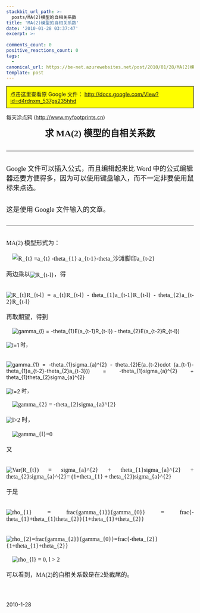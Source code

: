 ```yaml
---
stackbit_url_path: >-
  posts/MA(2)模型的自相关系数
title: 'MA(2)模型的自相关系数'
date: '2010-01-28 03:37:47'
excerpt: >-
  
comments_count: 0
positive_reactions_count: 0
tags: 
  - 
canonical_url: https://be-net.azurewebsites.net/post/2010/01/28/MA(2)模型的自相关系数
template: post
---
```

<div style="background-color: yellow; border: solid 1px black; padding: 10px;">点击这里查看原 Google 文件：&nbsp;<a href="http://docs.google.com/View?id=d4rdnxm_537gs235hhd">http://docs.google.com/View?id=d4rdnxm_537gs235hhd</a></div><div class="google_header" id="google_header"><p><span style="BACKGROUND-COLOR:#ffffff"><a id="时间序列" name="时间序列"></a>每天涂点鸦 (</span><a id="l_ok" title="我的涂鸦" href="http://www.myfootprints.cn/"><span style="BACKGROUND-COLOR:#ffffff">http://www.myfootprints.cn</span></a><span style="BACKGROUND-COLOR:#ffffff">)&nbsp;</span></p></div><div><p style="MARGIN:0pt; TEXT-ALIGN:center"><span style="FONT-FAMILY:宋体"><b><font size="6"><b><font size="5">求 </font></b></font></b></span><span style="FONT-FAMILY:'Times New Roman'"><b><font size="6"><b><font size="5">MA(2) </font></b></font></b></span><span style="FONT-FAMILY:宋体"><b><font size="6"><b><font size="5">模型的自相关系数</font></b></font></b></span></p><div><span style="FONT-FAMILY:宋体"><b><font size="6"><hr><p><span style="FONT-WEIGHT:normal"><font size="4">Google 文件可以插入公式，而且编辑起来比 Word 中的公式编辑器还要方便得多，因为可以使用键盘输入，而不一定非要使用鼠标来点选。</font></span></p><p><span style="FONT-WEIGHT:normal"><font size="4">这是使用 Google 文件输入的文章。</font></span></p></font></b></span></div><div><hr></div><p style="MARGIN:0pt; TEXT-ALIGN:justify"><span style="FONT-FAMILY:'Times New Roman'"><font size="3"><br></font></span></p><p style="MARGIN:0pt; TEXT-ALIGN:justify"><span style="FONT-FAMILY:'Times New Roman'"><font size="3">MA(2) </font></span><span style="FONT-FAMILY:宋体"><font size="3">模型形式为：</font></span></p><p style="MARGIN:0pt; TEXT-ALIGN:justify"><span style="FONT-FAMILY:宋体"><font size="3"><br></font></span></p><p style="MARGIN:0pt; TEXT-ALIGN:justify"><span style="FONT-FAMILY:宋体"><font size="3">&nbsp;&nbsp; &nbsp;<img alt="R_{t} =a_{t} -theta_{1} a_{t-1}-theta_沙滩脚印a_{t-2}" class="ee_img tr_noresize" eeimg="1" style="VERTICAL-ALIGN:middle" src="https://www.google.com/chart?cht=tx&amp;chf=bg,s,FFFFFF00&amp;chco=000000&amp;chl=R_%7Bt%7D%20%3Da_%7Bt%7D%20-%5Ctheta_%7B1%7D%20a_%7Bt-1%7D-%5Ctheta_%7B2%7Da_%7Bt-2%7D"></font></span></p><p style="MARGIN:0pt; TEXT-ALIGN:justify"><span style="FONT-FAMILY:宋体"><font size="3"><br></font></span></p><p style="MARGIN:0pt; TEXT-ALIGN:justify"><span style="FONT-FAMILY:宋体"><font size="3">两边乘以<img alt="R_{t-l}" class="ee_img tr_noresize" eeimg="1" style="VERTICAL-ALIGN:middle" src="https://www.google.com/chart?cht=tx&amp;chf=bg,s,FFFFFF00&amp;chco=000000&amp;chl=R_%7Bt-l%7D"></font></span><span style="FONT-FAMILY:宋体"><font size="3">，得</font></span></p><p style="MARGIN:0pt; TEXT-ALIGN:justify"><span style="FONT-FAMILY:宋体"><font size="3"><br></font></span></p><p style="MARGIN:0pt; TEXT-ALIGN:justify"><span style="FONT-FAMILY:宋体"><font size="3">&nbsp;&nbsp; &nbsp;<img alt="R_{t}R_{t-l} = a_{t}R_{t-l} - theta_{1}a_{t-1}R_{t-l} - theta_{2}a_{t-2}R_{t-l}" class="ee_img tr_noresize" eeimg="1" style="VERTICAL-ALIGN:middle" src="https://www.google.com/chart?cht=tx&amp;chf=bg,s,FFFFFF00&amp;chco=000000&amp;chl=R_%7Bt%7DR_%7Bt-l%7D%20%3D%20a_%7Bt%7DR_%7Bt-l%7D%20-%20%5Ctheta_%7B1%7Da_%7Bt-1%7DR_%7Bt-l%7D%20-%20%5Ctheta_%7B2%7Da_%7Bt-2%7DR_%7Bt-l%7D"><br></font></span></p><p style="MARGIN:0pt; TEXT-ALIGN:justify"><span style="FONT-FAMILY:宋体"><font size="3"><br></font></span></p><p style="MARGIN:0pt; TEXT-ALIGN:justify"><span style="FONT-FAMILY:宋体"><font size="3">再取期望，得到</font></span></p><p style="MARGIN:0pt; TEXT-ALIGN:justify"><span style="FONT-FAMILY:宋体"><font size="3"><br></font></span></p><p style="MARGIN:0pt; TEXT-ALIGN:justify"><span style=" FONT-FAMILY:宋体"><font size="3">&nbsp;&nbsp; &nbsp;</font></span><img alt="gamma_{l} = -theta_{1}E(a_{t-1}R_{t-l}) - theta_{2}E(a_{t-2}R_{t-l})" class="ee_img tr_noresize" eeimg="1" style="VERTICAL-ALIGN:middle" src="https://www.google.com/chart?cht=tx&amp;chf=bg,s,FFFFFF00&amp;chco=000000&amp;chl=%5Cgamma_%7Bl%7D%20%3D%20-%5Ctheta_%7B1%7DE(a_%7Bt-1%7DR_%7Bt-l%7D)%20-%20%5Ctheta_%7B2%7DE(a_%7Bt-2%7DR_%7Bt-l%7D)"></p><p style="MARGIN:0pt; TEXT-ALIGN:justify">&nbsp;</p><p style="MARGIN:0pt; TEXT-ALIGN:justify"><img alt="l=1" class="ee_img tr_noresize" eeimg="1" style="VERTICAL-ALIGN:middle" src="https://www.google.com/chart?cht=tx&amp;chf=bg,s,FFFFFF00&amp;chco=000000&amp;chl=l%3D1">&nbsp;时，</p><p style="MARGIN:0pt; TEXT-ALIGN:justify">&nbsp;</p><p style="MARGIN:0pt; TEXT-ALIGN:justify"><span style=" FONT-FAMILY:宋体"><font size="3">&nbsp;&nbsp; &nbsp;</font></span><img alt="gamma_{1} = -theta_{1}sigma_{a}^{2} - theta_{2}E(a_{t-2}cdot (a_{t-1}-theta_{1}a_{t-2}-theta_{2}a_{t-3})) = -theta_{1}sigma_{a}^{2} + theta_{1}theta_{2}sigma_{a}^{2}" class="ee_img tr_noresize" eeimg="1" style="VERTICAL-ALIGN:middle" src="https://www.google.com/chart?cht=tx&amp;chf=bg,s,FFFFFF00&amp;chco=000000&amp;chl=%5Cgamma_%7B1%7D%20%3D%20-%5Ctheta_%7B1%7D%5Csigma_%7Ba%7D%5E%7B2%7D%20-%20%5Ctheta_%7B2%7DE(a_%7Bt-2%7D%5Ccdot%20(a_%7Bt-1%7D-%5Ctheta_%7B1%7Da_%7Bt-2%7D-%5Ctheta_%7B2%7Da_%7Bt-3%7D))%20%3D%20-%5Ctheta_%7B1%7D%5Csigma_%7Ba%7D%5E%7B2%7D%20%2B%20%5Ctheta_%7B1%7D%5Ctheta_%7B2%7D%5Csigma_%7Ba%7D%5E%7B2%7D"></p><p style="MARGIN:0pt; TEXT-ALIGN:justify">&nbsp;</p><p style="MARGIN:0pt; TEXT-ALIGN:justify"><img alt="l=2" class="ee_img tr_noresize" eeimg="1" style="VERTICAL-ALIGN:middle" src="https://www.google.com/chart?cht=tx&amp;chf=bg,s,FFFFFF00&amp;chco=000000&amp;chl=l%3D2">&nbsp;时，</p><p style="MARGIN:0pt; TEXT-ALIGN:justify">&nbsp;</p><p style="MARGIN:0pt; TEXT-ALIGN:justify"><span style="FONT-FAMILY:宋体"><font size="3">&nbsp;&nbsp; &nbsp;<img alt="gamma_{2} = -theta_{2}sigma_{a}^{2}" class="ee_img tr_noresize" eeimg="1" style="VERTICAL-ALIGN:middle" src="https://www.google.com/chart?cht=tx&amp;chf=bg,s,FFFFFF00&amp;chco=000000&amp;chl=%5Cgamma_%7B2%7D%20%3D%20-%5Ctheta_%7B2%7D%5Csigma_%7Ba%7D%5E%7B2%7D"></font></span></p><p style="MARGIN:0pt; TEXT-ALIGN:justify"><span style="FONT-FAMILY:宋体"><font size="3"><br></font></span></p><p style="MARGIN:0pt; TEXT-ALIGN:justify"><span style="FONT-FAMILY:宋体"><font size="3"><img alt="l&gt;2" class="ee_img tr_noresize" eeimg="1" style="VERTICAL-ALIGN:middle" src="https://www.google.com/chart?cht=tx&amp;chf=bg,s,FFFFFF00&amp;chco=000000&amp;chl=l%3E2">&nbsp;时，<br></font></span></p><p style="MARGIN:0pt; TEXT-ALIGN:justify"><span style="FONT-FAMILY:宋体"><font size="3"><br></font></span></p><p style="MARGIN:0pt; TEXT-ALIGN:justify"><span style="FONT-FAMILY:宋体"><font size="3"><font size="3">&nbsp;&nbsp; &nbsp;<img alt="gamma_{l}=0" class="ee_img tr_noresize" eeimg="1" style="VERTICAL-ALIGN:middle" src="https://www.google.com/chart?cht=tx&amp;chf=bg,s,FFFFFF00&amp;chco=000000&amp;chl=%5Cgamma_%7Bl%7D%3D0"></font></font></span></p><p style="MARGIN:0pt; TEXT-ALIGN:justify"><span style="FONT-FAMILY:宋体"><font size="3"><font size="3"><br></font></font></span></p><p style="MARGIN:0pt; TEXT-ALIGN:justify"><span style="FONT-FAMILY:宋体"><font size="3">又</font></span></p><p style="MARGIN:0pt; TEXT-ALIGN:justify"><span style="FONT-FAMILY:宋体"><font size="3"><br></font></span></p><p style="MARGIN:0pt; TEXT-ALIGN:justify"><span style="FONT-FAMILY:宋体"><font size="3">&nbsp;&nbsp; &nbsp;<img alt="Var(R_{t}) = sigma_{a}^{2} + theta_{1}sigma_{a}^{2} + theta_{2}sigma_{a}^{2}= (1+theta_{1} + theta_{2})sigma_{a}^{2}" class="ee_img tr_noresize" eeimg="1" style="VERTICAL-ALIGN:middle" src="https://www.google.com/chart?cht=tx&amp;chf=bg,s,FFFFFF00&amp;chco=000000&amp;chl=Var(R_%7Bt%7D)%20%3D%20%5Csigma_%7Ba%7D%5E%7B2%7D%20%2B%20%5Ctheta_%7B1%7D%5Csigma_%7Ba%7D%5E%7B2%7D%20%2B%20%5Ctheta_%7B2%7D%5Csigma_%7Ba%7D%5E%7B2%7D%0A%3D%20(1%2B%5Ctheta_%7B1%7D%20%2B%20%5Ctheta_%7B2%7D)%5Csigma_%7Ba%7D%5E%7B2%7D"><br></font></span></p><p style="MARGIN:0pt; TEXT-ALIGN:justify"><span style="FONT-FAMILY:宋体"><font size="3"><br></font></span></p><p style="MARGIN:0pt; TEXT-ALIGN:justify"><span style="FONT-FAMILY:宋体"><font size="3">于是</font></span></p><p style="MARGIN:0pt; TEXT-ALIGN:justify"><span style="FONT-FAMILY:宋体"><font size="3"><br></font></span></p><p style="MARGIN:0pt; TEXT-ALIGN:justify"><span style="FONT-FAMILY:宋体"><font size="3">&nbsp;&nbsp; &nbsp;<img alt="rho_{1} = frac{gamma_{1}}{gamma_{0}} = frac{-theta_{1}+theta_{1}theta_{2}}{1+theta_{1}+theta_{2}}" class="ee_img tr_noresize" eeimg="1" style="VERTICAL-ALIGN:middle" src="https://www.google.com/chart?cht=tx&amp;chf=bg,s,FFFFFF00&amp;chco=000000&amp;chl=%5Crho_%7B1%7D%20%3D%20%5Cfrac%7B%5Cgamma_%7B1%7D%7D%7B%5Cgamma_%7B0%7D%7D%20%3D%20%5Cfrac%7B-%5Ctheta_%7B1%7D%2B%5Ctheta_%7B1%7D%5Ctheta_%7B2%7D%7D%7B1%2B%5Ctheta_%7B1%7D%2B%5Ctheta_%7B2%7D%7D"></font></span></p><p style="MARGIN:0pt; TEXT-ALIGN:justify"><span style="FONT-FAMILY:宋体"><font size="3"><br></font></span></p><p style="MARGIN:0pt; TEXT-ALIGN:justify"><span style="FONT-FAMILY:宋体"><font size="3"><font size="3">&nbsp;&nbsp; &nbsp;<img alt="rho_{2}=frac{gamma_{2}}{gamma_{0}}=frac{-theta_{2}}{1+theta_{1}+theta_{2}}" class="ee_img tr_noresize" eeimg="1" style="VERTICAL-ALIGN:middle" src="https://www.google.com/chart?cht=tx&amp;chf=bg,s,FFFFFF00&amp;chco=000000&amp;chl=%5Crho_%7B2%7D%3D%5Cfrac%7B%5Cgamma_%7B2%7D%7D%7B%5Cgamma_%7B0%7D%7D%3D%5Cfrac%7B-%5Ctheta_%7B2%7D%7D%7B1%2B%5Ctheta_%7B1%7D%2B%5Ctheta_%7B2%7D%7D"></font></font></span></p><p style="MARGIN:0pt; TEXT-ALIGN:justify"><span style="FONT-FAMILY:宋体"><font size="3"><font size="3"><br></font></font></span></p><p style="MARGIN:0pt; TEXT-ALIGN:justify"><span style="FONT-FAMILY:宋体"><font size="3"><font size="3"><font size="3">&nbsp;&nbsp; &nbsp;<img alt="rho_{l} = 0, l &gt; 2" class="ee_img tr_noresize" eeimg="1" style="VERTICAL-ALIGN:middle" src="https://www.google.com/chart?cht=tx&amp;chf=bg,s,FFFFFF00&amp;chco=000000&amp;chl=%5Crho_%7Bl%7D%20%3D%200%2C%20l%20%3E%202"></font></font></font></span></p><p style="MARGIN:0pt; TEXT-ALIGN:justify"><span style="FONT-FAMILY:宋体"><font size="3"><font size="3"><font size="3"><br></font></font></font></span></p><p style="MARGIN:0pt; TEXT-ALIGN:justify"><span style="FONT-FAMILY:宋体"><font size="3">可以看到，</font></span><span style="FONT-FAMILY:'Times New Roman'"><font size="3">MA(2)</font></span><span style="FONT-FAMILY:宋体"><font size="3">的自相关系数是在</font></span><span style="FONT-FAMILY:'Times New Roman'"><font size="3">2</font></span><span style="FONT-FAMILY:宋体"><font size="3">处截尾的。</font></span></p><p style="MARGIN:0pt"><span style="FONT-FAMILY:'Times New Roman'"><font size="2">&nbsp;</font></span></p></div><p>&nbsp;</p><div class="google_footer" id="google_footer"><p>2010-1-28&nbsp;</p></div><p>&nbsp;</p>